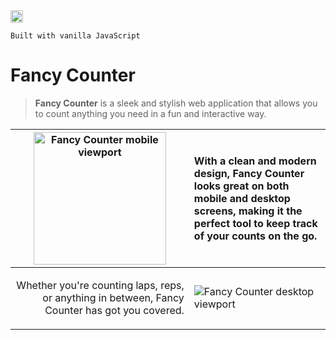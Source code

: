 
 <img src="https://github.com/vladfreishmidt/fancy_counter/assets/34311507/bc17ac3f-510d-4cec-b618-675e5900497c" alt="JS logo" width="20px"/> 
 
` Built with vanilla JavaScript `


 # Fancy Counter


>  **Fancy Counter** is a sleek and stylish web application that allows you to count anything you need in a fun and interactive way.

| <img src="https://github.com/vladfreishmidt/fancy_counter/assets/34311507/c69484c7-87c4-4e04-a678-4ca471193eb1" width="212px" alt="Fancy Counter mobile viewport"/>  |  <p align="left">With a clean and modern design, Fancy Counter looks great on both mobile and desktop screens, making it the perfect tool to keep track of your counts on the go.<p> |
| ----------- | ----------- |
| <p align="right">Whether you're counting laps, reps, or anything in between, Fancy Counter has got you covered.</p> | <img src="https://github.com/vladfreishmidt/fancy_counter/assets/34311507/f79ba87c-a5f1-4ac6-9764-8f5ace887e1d" alt="Fancy Counter desktop viewport"/> 
